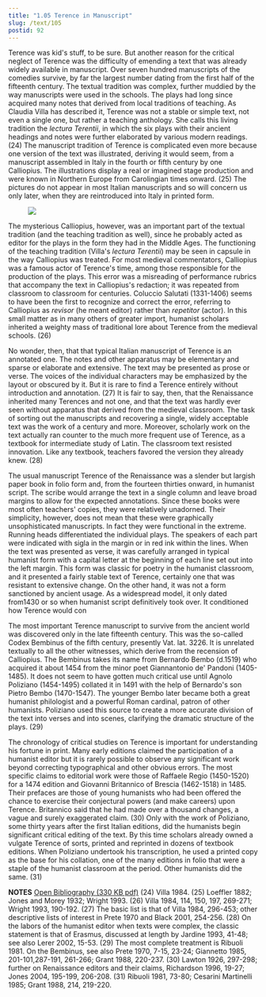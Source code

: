 ```yaml
---
title: "1.05 Terence in Manuscript"
slug: /text/105
postid: 92
---
```

Terence was kid's stuff, to be sure. But another reason for the critical neglect of Terence was the difficulty of emending a text that was already widely available in manuscript. Over seven hundred manuscripts of the comedies survive, by far the largest number dating from the first half of the fifteenth century. The textual tradition was complex, further muddied by the way manuscripts were used in the schools. The plays had long since acquired many notes that derived from local traditions of teaching. As Claudia Villa has described it, Terence was not a stable or simple text, not even a single one, but rather a teaching anthology. She calls this living tradition the <em>lectura Terentii</em>, in which the six plays with their ancient headings and notes were further elaborated by various modern readings. (24) The manuscript tradition of Terence is complicated even more because one version of the text was illustrated, deriving it would seem, from a manuscript assembled in Italy in the fourth or fifth century by one Calliopius. The illustrations display a real or imagined stage production and were known in Northern Europe from Carolingian times onward. (25) The pictures do not appear in most Italian manuscripts and so will concern us only later, when they are reintroduced into Italy in printed form.
<p style="text-align: center;"></p>


<figure class="mkdn-figure">
    <a href="/images_full/1.00_Chapter_One/HFS_108.02.jpg" class="mkdn-image-link">
    <img class="mkdn-image" src="/images_full/1.00_Chapter_One/HFS_108.02.jpg" />
    <figcaption class="mkdn-figcaption"></figcaption>
    </a>
</figure>

The mysterious Calliopius, however, was an important part of the textual tradition (and the teaching tradition as well), since he probably acted as editor for the plays in the form they had in the Middle Ages. The functioning of the teaching tradition (Villa's <em>lectura Terentii</em>) may be seen in capsule in the way Calliopius was treated. For most medieval commentators, Calliopius was a famous actor of Terence's time, among those responsible for the production of the plays. This error was a misreading of performance rubrics that accompany the text in Calliopius's redaction; it was repeated from classroom to classroom for centuries. Coluccio Salutati (1331-1406) seems to have been the first to recognize and correct the error, referring to Calliopius as <em>revisor</em> (he meant editor) rather than <em>repetitor</em> (actor). In this small matter as in many others of greater import, humanist scholars inherited a weighty mass of traditional lore about Terence from the medieval schools. (26)

No wonder, then, that that typical Italian manuscript of Terence is an annotated one. The notes and other apparatus may be elementary and sparse or elaborate and extensive. The text may be presented as prose or verse. The voices of the individual characters may be emphasized by the layout or obscured by it. But it is rare to find a Terence entirely without introduction and annotation. (27) It is fair to say, then, that the Renaissance inherited many Terences and not one, and that the text was hardly ever seen without apparatus that derived from the medieval classroom. The task of sorting out the manuscripts and recovering a single, widely acceptable text was the work of a century and more. Moreover, scholarly work on the text actually ran counter to the much more frequent use of Terence, as a textbook for intermediate study of Latin. The classroom text resisted innovation. Like any textbook, teachers favored the version they already knew. (28)

The usual manuscript Terence of the Renaissance was a slender but largish paper book in folio form and, from the fourteen thirties onward, in humanist script. The scribe would arrange the text in a single column and leave broad margins to allow for the expected annotations. Since these books were most often teachers' copies, they were relatively unadorned. Their simplicity, however, does not mean that these were graphically unsophisticated manuscripts. In fact they were functional in the extreme. Running heads differentiated the individual plays. The speakers of each part were indicated with sigla in the margin or in red ink within the lines. When the text was presented as verse, it was carefully arranged in typical humanist form with a capital letter at the beginning of each line set out into the left margin. This form was classic for poetry in the humanist classroom, and it presented a fairly stable text of Terence, certainly one that was resistant to extensive change. On the other hand, it was not a form sanctioned by ancient usage. As a widespread model, it only dated from1430 or so when humanist script definitively took over. It conditioned how Terence would con

The most important Terence manuscript to survive from the ancient world was discovered only in the late fifteenth century. This was the so-called Codex Bembinus of the fifth century, presently Vat. lat. 3226. It is unrelated textually to all the other witnesses, which derive from the recension of Calliopius. The Bembinus takes its name from Bernardo Bembo (d.1519) who acquired it about 1454 from the minor poet Giannantonio de' Pandoni (1405-1485). It does not seem to have gotten much critical use until Agnolo Poliziano (1454-1495) collated it in 1491 with the help of Bernardo's son Pietro Bembo (1470-1547). The younger Bembo later became both a great humanist philologist and a powerful Roman cardinal, patron of other humanists. Poliziano used this source to create a more accurate division of the text into verses and into scenes, clarifying the dramatic structure of the plays. (29)

The chronology of critical studies on Terence is important for understanding his fortune in print. Many early editions claimed the participation of a humanist editor but it is rarely possible to observe any significant work beyond correcting typographical and other obvious errors. The most specific claims to editorial work were those of Raffaele Regio (1450-1520) for a 1474 edition and Giovanni Britannico of Brescia (1462-1518) in 1485. Their prefaces are those of young humanists who had been offered the chance to exercise their conjectural powers (and make careers) upon Terence. Britannico said that he had made over a thousand changes, a vague and surely exaggerated claim. (30) Only with the work of Poliziano, some thirty years after the first Italian editions, did the humanists begin significant critical editing of the text. By this time scholars already owned a vulgate Terence of sorts, printed and reprinted in dozens of textbook editions. When Poliziano undertook his transcription, he used a printed copy as the base for his collation, one of the many editions in folio that were a staple of the humanist classroom at the period. Other humanists did the same. (31)

<strong>NOTES</strong>
<a href="http://www.humanismforsale.org/bibliography.pdf" target="new">Open Bibliography (330 KB pdf)</a>
(24) Villa 1984.
(25) Loeffler 1882; Jones and Morey 1932; Wright 1993.
(26) Villa 1984, 114, 150, 197, 269-271; Wright 1993, 190-192.
(27) The basic list is that of Villa 1984, 296-453; other descriptive lists of interest in Prete 1970 and Black 2001, 254-256.
(28) On the labors of the humanist editor when texts were complex, the classic statement is that of Erasmus, discussed at length by Jardine 1993, 41-48; see also Lerer 2002, 15-53.
(29) The most complete treatment is Ribuoli 1981. On the Bembinus, see also Prete 1970, 7-15, 23-24; Giannetto 1985, 201-101,287-191, 261-266; Grant 1988, 220-237.
(30) Lawton 1926, 297-298; further on Renaissance editors and their claims, Richardson 1996, 19-27; Jones 2004, 195-199, 206-208.
(31) Ribuoli 1981, 73-80; Cesarini Martinelli 1985; Grant 1988, 214, 219-220.
